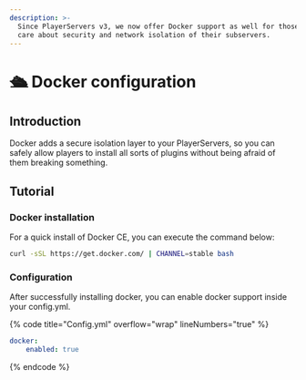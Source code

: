 ```yaml
---
description: >-
  Since PlayerServers v3, we now offer Docker support as well for those that
  care about security and network isolation of their subservers.
---
```


# 🛳 Docker configuration

## Introduction

Docker adds a secure isolation layer to your PlayerServers, so you can safely allow players to install all sorts of plugins without being afraid of them breaking something.&#x20;

## Tutorial

### Docker installation

For a quick install of Docker CE, you can execute the command below:

```bash
curl -sSL https://get.docker.com/ | CHANNEL=stable bash
```

### Configuration

After successfully installing docker, you can enable docker support inside your config.yml.

{% code title="Config.yml" overflow="wrap" lineNumbers="true" %}
```yaml
docker:
    enabled: true
```
{% endcode %}
